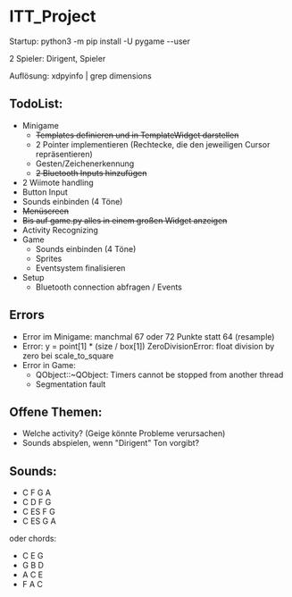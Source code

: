 # ITT_Project

Startup:
python3 -m pip install -U pygame --user

2 Spieler: Dirigent, Spieler

Auflösung: xdpyinfo | grep dimensions

## TodoList:

- Minigame
    - ~~Templates definieren und in TemplateWidget darstellen~~
    - 2 Pointer implementieren (Rechtecke, die den jeweiligen Cursor repräsentieren)
    - Gesten/Zeichenerkennung
    - ~~2 Bluetooth Inputs hinzufügen~~
- 2 Wiimote handling
- Button Input
- Sounds einbinden (4 Töne)
- ~~Menüscreen~~
- ~~Bis auf game.py alles in einem großen Widget anzeigen~~
- Activity Recognizing
- Game
    - Sounds einbinden (4 Töne)
    - Sprites
    - Eventsystem finalisieren
- Setup
    - Bluetooth connection abfragen / Events

## Errors

- Error im Minigame: manchmal 67 oder 72 Punkte statt 64 (resample)
- Error: y = point[1] * (size / box[1]) ZeroDivisionError: float division by zero bei scale_to_square
- Error in Game:
    - QObject::~QObject: Timers cannot be stopped from another thread
    - Segmentation fault


## Offene Themen:

- Welche activity? (Geige könnte Probleme verursachen)
- Sounds abspielen, wenn "Dirigent" Ton vorgibt?

## Sounds:

- C F G A
- C D F G
- C ES F G
- C ES G A

oder chords:
- C E G
- G B D
- A C E
- F A C
